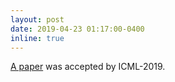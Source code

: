 ```yaml
---
layout: post
date: 2019-04-23 01:17:00-0400
inline: true
---
```


[A paper](http://proceedings.mlr.press/v97/lee19d/lee19d.pdf) was accepted by ICML-2019.
